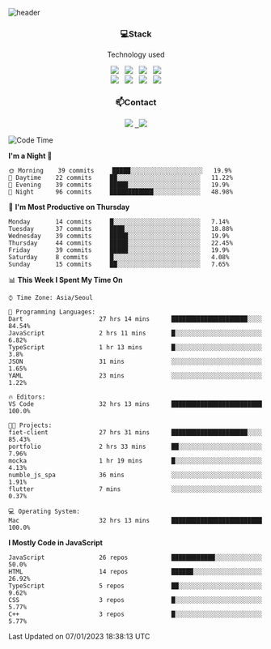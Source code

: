![header](https://capsule-render.vercel.app/api?type=waving&color=gradient&height=200&text=Che-ri&fontAlign=70&fontAlignY=40&animation=twinkling)

<h3 align="center">💻Stack</h3>
<p align="center">Technology used</p>
<div align="center"><img src="https://img.shields.io/badge/HTML5-e74c3c?style=flat-square&logo=HTML5&logoColor=white"></img> &nbsp <img src="https://img.shields.io/badge/CSS3-0A84FF?style=flat-square&logo=CSS3&logoColor=white"></img> &nbsp <img src="https://img.shields.io/badge/tailwind%2Dcss-06B6D4?style=flat-square&logo=tailwindcss&logoColor=white"/></a> &nbsp <img src="https://img.shields.io/badge/styled%2Dcomponents-DB7093?style=flat-square&logo=styled%2Dcomponents&logoColor=white"/></a>
<br><img src="https://img.shields.io/badge/JavaScript-FFCD11?style=flat-square&logo=JavaScript&logoColor=white"></img> &nbsp <img src="https://img.shields.io/badge/React-00BCF6?style=flat-square&logo=React&logoColor=white"></img> &nbsp <img src="https://img.shields.io/badge/Redux-764ABC?style=flat-square&logo=Redux&logoColor=white"/> &nbsp <img src="https://img.shields.io/badge/Zustand-582D3E?style=flat-square&logo=Zustand&logoColor=white"/></a></div> 

<h3 align="center">📫Contact</h3>
<div align="center"><a href="https://cheri.tistory.com/"><img src="https://img.shields.io/badge/Cheri-AD29B6?style=flat-square&logo=Tidal&logoColor=white"/></a> <a href="rnjs1135@gmail.com"> &nbsp <img src="https://img.shields.io/badge/Gmail-EA4335?style=flat-square&logo=Gmail&logoColor=white"/></a></div>

<!--START_SECTION:waka-->
![Code Time](http://img.shields.io/badge/Code%20Time-1%2C984%20hrs%2038%20mins-blue)

**I'm a Night 🦉** 

```text
🌞 Morning    39 commits     █████░░░░░░░░░░░░░░░░░░░░   19.9% 
🌆 Daytime    22 commits     ██░░░░░░░░░░░░░░░░░░░░░░░   11.22% 
🌃 Evening    39 commits     █████░░░░░░░░░░░░░░░░░░░░   19.9% 
🌙 Night      96 commits     ████████████░░░░░░░░░░░░░   48.98%

```
📅 **I'm Most Productive on Thursday** 

```text
Monday       14 commits     █░░░░░░░░░░░░░░░░░░░░░░░░   7.14% 
Tuesday      37 commits     ████░░░░░░░░░░░░░░░░░░░░░   18.88% 
Wednesday    39 commits     █████░░░░░░░░░░░░░░░░░░░░   19.9% 
Thursday     44 commits     █████░░░░░░░░░░░░░░░░░░░░   22.45% 
Friday       39 commits     █████░░░░░░░░░░░░░░░░░░░░   19.9% 
Saturday     8 commits      █░░░░░░░░░░░░░░░░░░░░░░░░   4.08% 
Sunday       15 commits     ██░░░░░░░░░░░░░░░░░░░░░░░   7.65%

```


📊 **This Week I Spent My Time On** 

```text
⌚︎ Time Zone: Asia/Seoul

💬 Programming Languages: 
Dart                     27 hrs 14 mins      █████████████████████░░░░   84.54% 
JavaScript               2 hrs 11 mins       █░░░░░░░░░░░░░░░░░░░░░░░░   6.82% 
TypeScript               1 hr 13 mins        █░░░░░░░░░░░░░░░░░░░░░░░░   3.8% 
JSON                     31 mins             ░░░░░░░░░░░░░░░░░░░░░░░░░   1.65% 
YAML                     23 mins             ░░░░░░░░░░░░░░░░░░░░░░░░░   1.22%

🔥 Editors: 
VS Code                  32 hrs 13 mins      █████████████████████████   100.0%

🐱‍💻 Projects: 
fiet-client              27 hrs 31 mins      █████████████████████░░░░   85.43% 
portfolio                2 hrs 33 mins       ██░░░░░░░░░░░░░░░░░░░░░░░   7.96% 
mocka                    1 hr 19 mins        █░░░░░░░░░░░░░░░░░░░░░░░░   4.13% 
numble_js_spa            36 mins             ░░░░░░░░░░░░░░░░░░░░░░░░░   1.91% 
flutter                  7 mins              ░░░░░░░░░░░░░░░░░░░░░░░░░   0.37%

💻 Operating System: 
Mac                      32 hrs 13 mins      █████████████████████████   100.0%

```

**I Mostly Code in JavaScript** 

```text
JavaScript               26 repos            ████████████░░░░░░░░░░░░░   50.0% 
HTML                     14 repos            ██████░░░░░░░░░░░░░░░░░░░   26.92% 
TypeScript               5 repos             ██░░░░░░░░░░░░░░░░░░░░░░░   9.62% 
CSS                      3 repos             █░░░░░░░░░░░░░░░░░░░░░░░░   5.77% 
C++                      3 repos             █░░░░░░░░░░░░░░░░░░░░░░░░   5.77%

```



 Last Updated on 07/01/2023 18:38:13 UTC
<!--END_SECTION:waka-->
